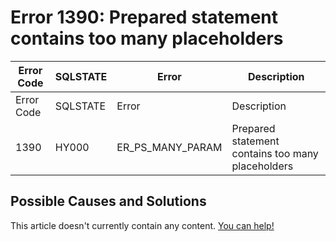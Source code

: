 
# Error 1390: Prepared statement contains too many placeholders


| Error Code | SQLSTATE | Error | Description |
| --- | --- | --- | --- |
| Error Code | SQLSTATE | Error | Description |
| 1390 | HY000 | ER_PS_MANY_PARAM | Prepared statement contains too many placeholders |




## Possible Causes and Solutions


This article doesn't currently contain any content. [You can help!](/kb/en/writing-and-editing-knowledge-base-articles/)

